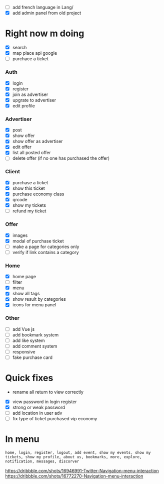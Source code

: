 - [ ] add french language in Lang/
- [x] add admin panel from old project 

# Right now m doing
- [x] search
- [x] map place api google
- [ ] purchace a ticket

### Auth
- [x] login
- [x] register
- [x] join as advertiser
- [x] upgrate to advertiser
- [x] edit profile

### Advertiser
- [x] post
- [x] show offer
- [x] show offer as advertiser
- [x] edit offer
- [x] list all posted offer
- [ ] delete offer (if no one has purchased the offer)

### Client
- [x] purchase a ticket
- [x] show this ticket
- [x] purchase economy class 
- [x] qrcode
- [x] show my tickets
- [ ] refund my ticket

### Offer
- [x] images
- [x] modal of purchase ticket
- [ ] make a page for categories only
- [ ] verify if link contains a category

### Home
- [x] home page
- [ ] filter
- [x] menu
- [x] show all tags
- [x] show result by categories
- [x] icons for menu panel

### Other
- [ ] add Vue js
- [ ] add bookmark system
- [ ] add like system
- [ ] add comment system
- [ ] responsive
- [ ] fake purchase card

# Quick fixes
- rename all return to view correctly
- [x] view password in login register
- [x] strong or weak password
- [ ] add location in user adv
- [ ] fix type of ticket purchased vip economy

# In menu
    home, login, register, logout, add event, show my events, show my tickets, show my profile, about us, bookmarks, more, explore, notification, messages, discorver
https://dribbble.com/shots/16946991-Twitter-Navigation-menu-interaction
https://dribbble.com/shots/16772270-Navigation-menu-interaction